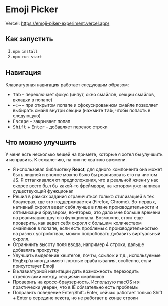 # Emoji Picker

Vercel: https://emoji-piker-experiment.vercel.app/

## Как запустить

1. `npm install`
2. `npm run start`

## Навигация

Клавиатурная навигация работает следующим образом:

- <kbd>Tab</kbd> – переключает фокус (инпут, окно смайлов, секции смайлов, вкладки в попапе)
- <kbd>←↕→</kbd> – при открытом попапе и сфокусированном смайле позволяет выбирать смайл внутри секции (нажмите <kbd>
  Tab</kbd>, чтобы попасть в следующую)
- <kbd>Escape</kbd> – закрывает попап
- <kbd>Shift</kbd> + <kbd>Enter</kbd> – добавляет перенос строки

## Что можно улучшить

У меня есть несколько вещей на примете, которые я хотел бы улучшить и исправить. К сожалению, на них не хватило времени.

- Я использовал библиотеку **React**, для одного компонента она может быть лишней и вполне можно было бы реализовать его
  на чистом JS. Я отталкивался от предположения, что в реальной жизни у нас скорее всего был бы какой-то фреймворк, на
  котором уже написан существующий функционал
- Решил в рамках задания ограничиться только стилизацией в тех браузерах, где это поддерживается (Firefox, Chrome).
  Во-первых, нативный скролл ведет себя лучше в плане производительности и оптимизации браузером, во-вторых, это дало
  мне больше времени на реализацию другого функционала. Возможно, стоит еще проверить, как ведет себя скролл с большим
  количеством смайликов в попапе, если есть проблемы с производительностью на разных устройствах, можно попробовать
  добавить виртуальный скролл.
- Ограничить высоту поля ввода, например 4 строки, дальше добавлять прокрутку
- Улучшить выделение хештегов, почты, ссылок и т.д., используемые RegExp'ы иногда имеют ложные срабатывания, особенно,
  если присутствует Emoji
- В клавиатурной навигации дать возможность переходить стрелочками между секциями смайликов
- Проверить на кросс-браузерность. Использую macOS и я практически уверен, что в IE обязательно есть проблемы
- Поправить поведение Enter/Shift+Enter, сейчас работает только Shift + Enter в середине текста, но не работает в конце строки
